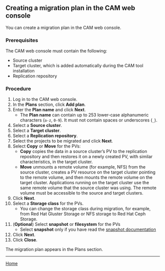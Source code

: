 ## Creating a migration plan in the CAM web console
You can create a migration plan in the CAM web console.

### Prerequisites
The CAM web console must contain the following:
* Source cluster
* Target cluster, which is added automatically during the CAM tool installation
* Replication repository

### Procedure
1. Log in to the CAM web console.
1. In the **Plans** section, click **Add plan**.
1. Enter the **Plan name** and click **Next**.
    * The **Plan name** can contain up to 253 lower-case alphanumeric characters (`a-z`, `0-9`). It must not contain spaces or underscores (`_`).
1. Select a **Source cluster**.
1. Select a **Target cluster**.
1. Select a **Replication repository**.
1. Select the projects to be migrated and click **Next**.
1. Select **Copy** or **Move** for the PVs:
    * **Copy** copies the data in a source cluster’s PV to the replication repository and then restores it on a newly created PV, with similar characteristics, in the target cluster.
    * **Move** unmounts a remote volume (for example, NFS) from the source cluster, creates a PV resource on the target cluster pointing to the remote volume, and then mounts the remote volume on the target cluster. Applications running on the target cluster use the same remote volume that the source cluster was using. The remote volume must be accessible to the source and target clusters.
1. Click **Next**.
1. Select a **Storage class** for the PVs.
    * You can change the storage class during migration, for example, from Red Hat Gluster Storage or NFS storage to Red Hat Ceph Storage.
1. (**Optional**) Select **snapshot** or **filesystem** for the PVs
    * Select **snapshot** only if you have read the [snapshot documentation](./Snapshot.md)
1. Click **Next**.
1. Click **Close**.

The migration plan appears in the Plans section.

---
[Home](./README.md)
